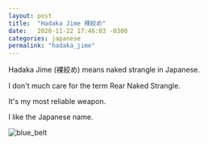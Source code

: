 ```yaml
---
layout: post
title:  "Hadaka Jime 裸絞め"
date:   2020-11-22 17:46:03 -0300
categories: japanese
permalink: "hadaka_jime"
---
```


Hadaka Jime (裸絞め) means naked strangle in Japanese.

I don't much care for the term Rear Naked Strangle.

It's my most reliable weapon.

I like the Japanese name.

<div class="col my-auto mx-auto">
   <img class="img-fluid" src="https://live.staticflickr.com/65535/50875805836_7c79190c8b.jpg" alt='blue_belt'>
</div>
